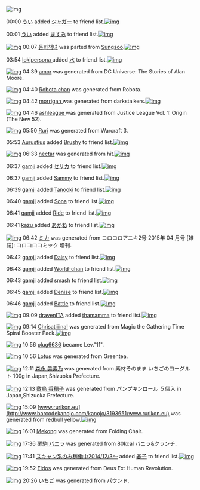 ![img](http://gdrive-cdn.herokuapp.com/537b65a5bc09f0000721dda7/512px-barcode.png)

00:00 [うい](http://www.barcodekanojo.com/user/500659/%E3%81%86%E3%81%84) added [ジャガー](http://www.barcodekanojo.com/kanojo/2580140/%E3%82%B8%E3%83%A3%E3%82%AC%E3%83%BC) to friend list.[![img](http://www.deviantsart.com/qfagvp.png)](http://www.barcodekanojo.com/kanojo/2580140/%E3%82%B8%E3%83%A3%E3%82%AC%E3%83%BC) 

00:01 [うい](http://www.barcodekanojo.com/user/500659/%E3%81%86%E3%81%84) added [ますみ](http://www.barcodekanojo.com/kanojo/2857740/%E3%81%BE%E3%81%99%E3%81%BF) to friend list.[![img](http://www.deviantsart.com/2i4eb5m.png)](http://www.barcodekanojo.com/kanojo/2857740/%E3%81%BE%E3%81%99%E3%81%BF) 

[![img](http://www.deviantsart.com/k681bl.png)](http://www.barcodekanojo.com/kanojo/3193026/%EB%8F%99%ED%99%94%EC%B1%85%EB%85%80) 00:07 [동화책녀](http://www.barcodekanojo.com/kanojo/3193026/%EB%8F%99%ED%99%94%EC%B1%85%EB%85%80) was parted from [Sungsoo](http://www.barcodekanojo.com/kanojo/3193026/%EB%8F%99%ED%99%94%EC%B1%85%EB%85%80).[![img](http://www.deviantsart.com/23q3t7f.png)](http://www.barcodekanojo.com/user/262059/Sungsoo) 

03:54 [lokipersona ](http://www.barcodekanojo.com/user/453406/lokipersona%20) added [水](http://www.barcodekanojo.com/kanojo/2626277/%E6%B0%B4) to friend list.[![img](http://www.deviantsart.com/1bk76um.png)](http://www.barcodekanojo.com/kanojo/2626277/%E6%B0%B4) 

[![img](http://www.deviantsart.com/1scao8.png)](http://www.barcodekanojo.com/kanojo/3193640/amor) 04:39 [amor](http://www.barcodekanojo.com/kanojo/3193640/amor) was generated from DC Universe: The Stories of Alan Moore.

[![img](http://www.deviantsart.com/3uglf31.png)](http://www.barcodekanojo.com/kanojo/3193641/Robota%20chan) 04:40 [Robota chan](http://www.barcodekanojo.com/kanojo/3193641/Robota%20chan) was generated from Robota.

[![img](http://www.deviantsart.com/3168v9d.png)](http://www.barcodekanojo.com/kanojo/3193642/morrigan%20) 04:42 [morrigan ](http://www.barcodekanojo.com/kanojo/3193642/morrigan%20) was generated from darkstalkers.[![img](http://www.deviantsart.com/1svu7j1.jpeg)](http://www.barcodekanojo.com/product_images/barcode/6019493/1427053313/50x50xdarkstalkers.jpg,qw=88,ah=88.pagespeed.ic.HTdsnfsNpS.jpg) 

[![img](http://www.deviantsart.com/bje3ke.png)](http://www.barcodekanojo.com/kanojo/3193643/ashleague%20) 04:46 [ashleague ](http://www.barcodekanojo.com/kanojo/3193643/ashleague%20) was generated from Justice League Vol. 1: Origin (The New 52).

[![img](http://www.deviantsart.com/1ct45tu.png)](http://www.barcodekanojo.com/kanojo/3193644/Ruri) 05:50 [Ruri](http://www.barcodekanojo.com/kanojo/3193644/Ruri) was generated from Warcraft 3.

05:53 [Aurustius](http://www.barcodekanojo.com/user/500661/Aurustius) added [Brushy](http://www.barcodekanojo.com/kanojo/2641165/Brushy) to friend list.[![img](http://www.deviantsart.com/29knqi0.png)](http://www.barcodekanojo.com/kanojo/2641165/Brushy) 

[![img](http://www.deviantsart.com/qmlisv.png)](http://www.barcodekanojo.com/kanojo/3193645/nectar) 06:33 [nectar](http://www.barcodekanojo.com/kanojo/3193645/nectar) was generated from hit.[![img](http://www.deviantsart.com/2lgbva7.jpeg)](http://www.barcodekanojo.com/product_images/barcode/6019497/1427059939/50x50xhit.jpg,qw=88,ah=88.pagespeed.ic.7br3r9y1f9.jpg) 

06:37 [gamji](http://www.barcodekanojo.com/user/500663/gamji) added [セリカ](http://www.barcodekanojo.com/kanojo/3183304/%E3%82%BB%E3%83%AA%E3%82%AB) to friend list.[![img](http://www.deviantsart.com/2na2g3u.png)](http://www.barcodekanojo.com/kanojo/3183304/%E3%82%BB%E3%83%AA%E3%82%AB) 

06:37 [gamji](http://www.barcodekanojo.com/user/500663/gamji) added [Sammy](http://www.barcodekanojo.com/kanojo/3184478/Sammy) to friend list.[![img](http://www.deviantsart.com/3bcu60a.png)](http://www.barcodekanojo.com/kanojo/3184478/Sammy) 

06:39 [gamji](http://www.barcodekanojo.com/user/500663/gamji) added [Tanooki](http://www.barcodekanojo.com/kanojo/3116217/Tanooki) to friend list.[![img](http://www.deviantsart.com/a5bidi.png)](http://www.barcodekanojo.com/kanojo/3116217/Tanooki) 

06:40 [gamji](http://www.barcodekanojo.com/user/500663/gamji) added [Sona](http://www.barcodekanojo.com/kanojo/2654704/Sona) to friend list.[![img](http://www.deviantsart.com/3jd4sh2.png)](http://www.barcodekanojo.com/kanojo/2654704/Sona) 

06:41 [gamji](http://www.barcodekanojo.com/user/500663/gamji) added [Ride](http://www.barcodekanojo.com/kanojo/972751/Ride) to friend list.[![img](http://www.deviantsart.com/3nkki9c.png)](http://www.barcodekanojo.com/kanojo/972751/Ride) 

06:41 [kazu ](http://www.barcodekanojo.com/user/500664/kazu%20) added [あかね](http://www.barcodekanojo.com/kanojo/2130499/%E3%81%82%E3%81%8B%E3%81%AD) to friend list.[![img](http://www.deviantsart.com/2qc9il8.png)](http://www.barcodekanojo.com/kanojo/2130499/%E3%81%82%E3%81%8B%E3%81%AD) 

[![img](http://www.deviantsart.com/a030q1.png)](http://www.barcodekanojo.com/kanojo/3193646/%E3%83%9F%E3%82%AB) 06:42 [ミカ](http://www.barcodekanojo.com/kanojo/3193646/%E3%83%9F%E3%82%AB) was generated from コロコロアニキ2号 2015年 04 月号 [雑誌]: コロコロコミック 増刊.

06:42 [gamji](http://www.barcodekanojo.com/user/500663/gamji) added [Daisy](http://www.barcodekanojo.com/kanojo/2748446/Daisy) to friend list.[![img](http://www.deviantsart.com/2c3t8j6.png)](http://www.barcodekanojo.com/kanojo/2748446/Daisy) 

06:43 [gamji](http://www.barcodekanojo.com/user/500663/gamji) added [World-chan](http://www.barcodekanojo.com/kanojo/2643694/World-chan) to friend list.[![img](http://www.deviantsart.com/hagl31.png)](http://www.barcodekanojo.com/kanojo/2643694/World-chan) 

06:43 [gamji](http://www.barcodekanojo.com/user/500663/gamji) added [smash](http://www.barcodekanojo.com/kanojo/3143542/smash) to friend list.[![img](http://www.deviantsart.com/1aaps4i.png)](http://www.barcodekanojo.com/kanojo/3143542/smash) 

06:45 [gamji](http://www.barcodekanojo.com/user/500663/gamji) added [Denise](http://www.barcodekanojo.com/kanojo/2951993/Denise) to friend list.[![img](http://www.deviantsart.com/12ktspn.png)](http://www.barcodekanojo.com/kanojo/2951993/Denise) 

06:46 [gamji](http://www.barcodekanojo.com/user/500663/gamji) added [Battle](http://www.barcodekanojo.com/kanojo/1223440/Battle) to friend list.[![img](http://www.deviantsart.com/2p7opbf.png)](http://www.barcodekanojo.com/kanojo/1223440/Battle) 

[![img](http://www.deviantsart.com/1o5103k.jpeg)](http://www.barcodekanojo.com/user/376002/dravenITA) 09:09 [dravenITA](http://www.barcodekanojo.com/user/376002/dravenITA) added [thamamma](http://www.barcodekanojo.com/kanojo/2636878/thamamma) to friend list.[![img](http://www.deviantsart.com/2o3bi18.png)](http://www.barcodekanojo.com/kanojo/2636878/thamamma) 

[![img](http://www.deviantsart.com/3a7dbns.png)](http://www.barcodekanojo.com/kanojo/3193647/Chrisatiiiina%21) 09:14 [Chrisatiiiina!](http://www.barcodekanojo.com/kanojo/3193647/Chrisatiiiina%21) was generated from Magic the Gathering Time Spiral Booster Pack.[![img](http://www.deviantsart.com/2ev5sle.jpeg)](http://www.barcodekanojo.com/product_images/barcode/4411777/1355572617/Time%20Spiral%20Pack.jpg) 

[![img](http://www.deviantsart.com/70njn0.jpeg)](http://www.barcodekanojo.com/user/324839/plug6636) 10:56 [plug6636](http://www.barcodekanojo.com/user/324839/plug6636) became Lev."11".

[![img](http://www.deviantsart.com/2eegnt8.png)](http://www.barcodekanojo.com/kanojo/3193648/Lotus) 10:56 [Lotus](http://www.barcodekanojo.com/kanojo/3193648/Lotus) was generated from Greentea.

[![img](http://www.deviantsart.com/3qrc9v6.png)](http://www.barcodekanojo.com/kanojo/3193649/%E6%A3%AE%E6%B0%B8%20%E7%BE%8E%E7%B4%A0%E4%B9%83) 12:11 [森永 美素乃](http://www.barcodekanojo.com/kanojo/3193649/%E6%A3%AE%E6%B0%B8%20%E7%BE%8E%E7%B4%A0%E4%B9%83) was generated from 素材そのまま いちごのヨーグルト 100g in Japan,Shizuoka Prefecture.

[![img](http://www.deviantsart.com/1dc8kaj.png)](http://www.barcodekanojo.com/kanojo/3193650/%E6%95%B7%E5%B3%B6%20%E9%A6%99%E7%A9%82%E5%AD%90) 12:13 [敷島 香穂子](http://www.barcodekanojo.com/kanojo/3193650/%E6%95%B7%E5%B3%B6%20%E9%A6%99%E7%A9%82%E5%AD%90) was generated from パンプキンロール ５個入 in Japan,Shizuoka Prefecture.

[![img](http://www.deviantsart.com/3v0m4st.png)](http://www.barcodekanojo.com/kanojo/3193651/www.rurikon.eu) 15:09 [www.rurikon.eu](http://www.barcodekanojo.com/kanojo/3193651/www.rurikon.eu) was generated from redbull yellow.[![img](http://www.deviantsart.com/3ifr2i.jpeg)](http://www.barcodekanojo.com/product_images/barcode/6019515/1427090933/50x50xredbull,P20yellow.jpg,qw=88,ah=88.pagespeed.ic.DTnxKcwOx2.jpg) 

[![img](http://www.deviantsart.com/1etkb04.png)](http://www.barcodekanojo.com/kanojo/3193652/Mekong) 16:01 [Mekong](http://www.barcodekanojo.com/kanojo/3193652/Mekong) was generated from Folding Chair.

[![img](http://www.deviantsart.com/2ak1gjh.png)](http://www.barcodekanojo.com/kanojo/3193653/%E6%A0%97%E9%A7%92%20%E3%83%90%E3%83%8B%E3%83%A9) 17:36 [栗駒 バニラ](http://www.barcodekanojo.com/kanojo/3193653/%E6%A0%97%E9%A7%92%20%E3%83%90%E3%83%8B%E3%83%A9) was generated from 80kcal バニラ&amp;クランチ.

[![img](http://www.deviantsart.com/99ugn1.jpeg)](http://www.barcodekanojo.com/user/6029/%E3%82%B9%E3%82%AD%E3%83%A3%E3%83%B3%E7%B3%BB%E3%81%AE%E3%81%BF%E7%A8%BC%E5%83%8D%E4%B8%AD2014%2F12%2F3%EF%BD%9E) 17:41 [スキャン系のみ稼働中2014/12/3～](http://www.barcodekanojo.com/user/6029/%E3%82%B9%E3%82%AD%E3%83%A3%E3%83%B3%E7%B3%BB%E3%81%AE%E3%81%BF%E7%A8%BC%E5%83%8D%E4%B8%AD2014%2F12%2F3%EF%BD%9E) added [春子](http://www.barcodekanojo.com/kanojo/2815434/%E6%98%A5%E5%AD%90) to friend list.[![img](http://www.deviantsart.com/2do0d9s.png)](http://www.barcodekanojo.com/kanojo/2815434/%E6%98%A5%E5%AD%90) 

[![img](http://www.deviantsart.com/39uu2co.png)](http://www.barcodekanojo.com/kanojo/3193654/Eidos) 19:52 [Eidos](http://www.barcodekanojo.com/kanojo/3193654/Eidos) was generated from Deus Ex: Human Revolution.

[![img](http://www.deviantsart.com/agahkk.png)](http://www.barcodekanojo.com/kanojo/3193655/%E3%81%84%E3%81%A1%E3%81%94) 20:26 [いちご](http://www.barcodekanojo.com/kanojo/3193655/%E3%81%84%E3%81%A1%E3%81%94) was generated from パウンド.

